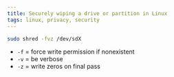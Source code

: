 ```yaml
---
title: Securely wiping a drive or partition in Linux
tags: linux, privacy, security
---
```


```bash
sudo shred -fvz /dev/sdX
```

- `-f` = force write permission if nonexistent
- `-v` = be verbose
- `-z` = write zeros on final pass
